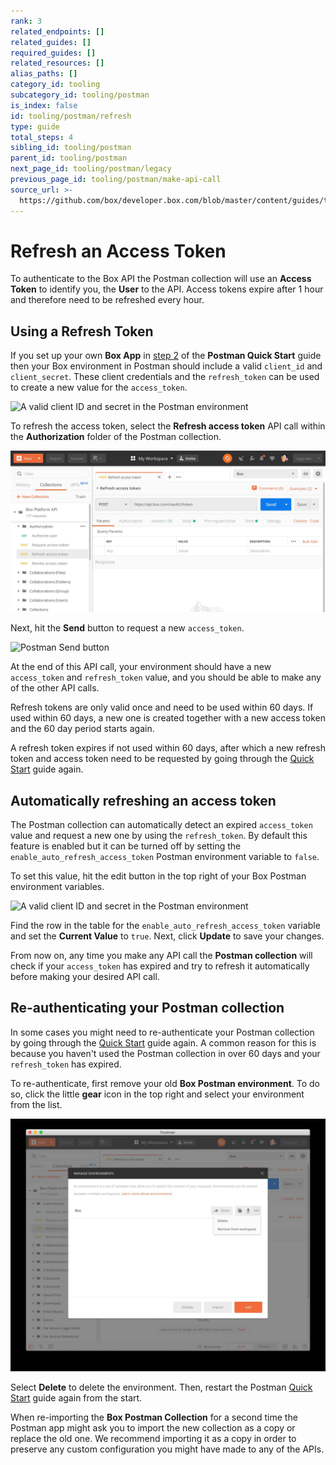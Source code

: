 ```yaml
---
rank: 3
related_endpoints: []
related_guides: []
required_guides: []
related_resources: []
alias_paths: []
category_id: tooling
subcategory_id: tooling/postman
is_index: false
id: tooling/postman/refresh
type: guide
total_steps: 4
sibling_id: tooling/postman
parent_id: tooling/postman
next_page_id: tooling/postman/legacy
previous_page_id: tooling/postman/make-api-call
source_url: >-
  https://github.com/box/developer.box.com/blob/master/content/guides/tooling/postman/refresh.md
---
```


<!-- alex disable postman-postwoman -->

# Refresh an Access Token

To authenticate to the Box API the Postman collection will use an **Access
Token** to identify you, the **User** to the API. Access tokens expire after 1
hour and therefore need to be refreshed every hour.

## Using a Refresh Token

If you set up your own **Box App** in [step
2](g://tooling/postman/quick-start/configure-box-app) of the **Postman Quick
Start** guide then your Box environment in Postman should include a valid
`client_id` and `client_secret`. These client credentials and the
`refresh_token` can be used to create a new value for the `access_token`.

<ImageFrame border center shadow>

![A valid client ID and secret in the Postman environment](./quick-start/inspect-environment.png)

</ImageFrame>

To refresh the access token, select the **Refresh access token** API call within
the **Authorization** folder of the Postman collection.

<ImageFrame border center shadow>

![The refresh access token API call in Postmam](./quick-start/select-refresh-access-token.png)

</ImageFrame>

Next, hit the **Send** button to request a new `access_token`.

<ImageFrame border center shadow>

![Postman Send button](./quick-start/postman-send-button.png)

</ImageFrame>

At the end of this API call, your environment should have a new `access_token`
and `refresh_token` value, and you should be able to make any of the other API
calls.

<Message warning>

Refresh tokens are only valid once and need to be used within 60 days. If used
within 60 days, a new one is created together with a new access token and the
60 day period starts again.

A refresh token expires if not used within 60 days, after which a new refresh token
and access token need to be requested by going through the [Quick
Start](g://tooling/postman/quick-start) guide again.

</Message>

## Automatically refreshing an access token

The Postman collection can automatically detect an expired `access_token` value
and request a new one by using the `refresh_token`. By default this feature is
enabled but it can be turned off by setting the `enable_auto_refresh_access_token`
Postman environment variable to `false`.

To set this value, hit the edit button in the top right of your Box Postman
environment variables.

<ImageFrame border center shadow>

![A valid client ID and secret in the Postman environment](./quick-start/inspect-environment.png)

</ImageFrame>

Find the row in the table for the `enable_auto_refresh_access_token` variable
and set the **Current Value** to `true`. Next, click **Update** to save your
changes.

From now on, any time you make any API call the **Postman collection** will
check if your `access_token` has expired and try to refresh it automatically
before making your desired API call.

## Re-authenticating your Postman collection

In some cases you might need to re-authenticate your Postman collection by going
through the [Quick Start](g://tooling/postman/quick-start) guide again. A common
reason for this is because you haven't used the Postman collection in over 60
days and your `refresh_token` has expired.

To re-authenticate, first remove your old **Box Postman environment**. To do so,
click the little **gear** icon in the top right and select your environment from
the list.

<ImageFrame border center shadow>

![Delete the Box Postman environment](./quick-start/delete-environment.png)

</ImageFrame>

Select **Delete** to delete the environment. Then, restart the Postman [Quick
Start](g://tooling/postman/quick-start) guide again from the start.

<Message warning>

When re-importing the **Box Postman Collection** for a second time the Postman
app might ask you to import the new collection as a copy or replace the old
one. We recommend importing it as a copy in order to preserve any custom
configuration you might have made to any of the APIs.

</Message>
